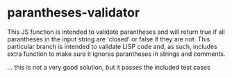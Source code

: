 # parantheses-validator
This JS function is intended to validate parantheses and will return true if all parantheses in the input string are 'closed' or false if they are not.
This particular branch is intended to validate LISP code and, as such, includes extra function to make sure it ignores parantheses in strings and comments.

... this is not a very good solution, but it passes the included test cases
